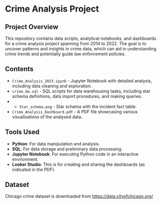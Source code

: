 # Crime Analysis Project

## Project Overview
This repository contains data scripts, analytical notebooks, and dashboards for a crime analysis project spanning from 2014 to 2022. The goal is to uncover patterns and insights in crime data, which can aid in understanding crime trends and potentially guide law enforcement policies.

## Contents
- `Crime_Analysis_2023.ipynb` - Jupyter Notebook with detailed analysis, including data cleaning and exploration.
- `crime_dw.sql` - SQL scripts for data warehousing tasks, including star schema definitions, data import procedures, and making queries.
- - `Star_schema.png` - Star schema with the incident fact table. 
- `Crime_Analysis_Dashboard.pdf` - A PDF file showcasing various visualisations of the analysed data.


## Tools Used
- **Python**: For data manipulation and analysis.
- **SQL**: For data storage and preliminary data processing.
- **Jupyter Notebook**: For executing Python code in an interactive environment.
- **Looker Studio**: This is for creating and sharing the dashboards (as indicated in the PDF).

## Dataset
Chicago crime dataset is downloaded from https://data.cityofchicago.org/ 
